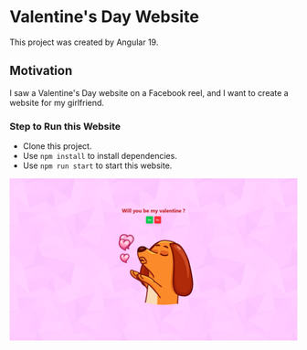 # Valentine's Day Website

This project was created by Angular 19.

## Motivation

I saw a Valentine's Day website on a Facebook reel, and I want to create a website for my girlfriend.

### Step to Run this Website

- Clone this project.
- Use `npm install` to install dependencies.
- Use `npm run start` to start this website.

![alt text](https://github.com/TheWhatz/portfolio/blob/gh-pages/valentine.png?raw=true)
